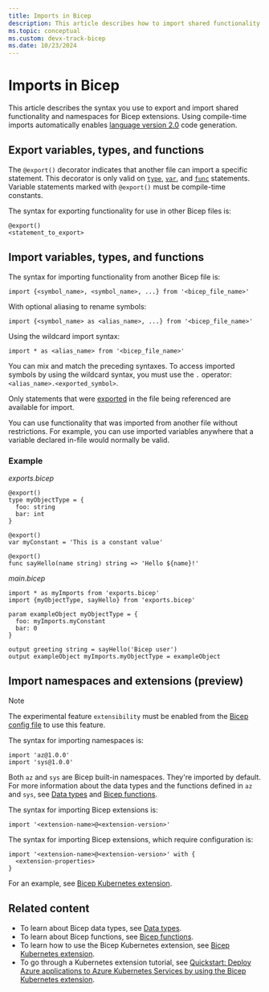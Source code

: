 ```yaml
---
title: Imports in Bicep
description: This article describes how to import shared functionality and namespaces in Bicep.
ms.topic: conceptual
ms.custom: devx-track-bicep
ms.date: 10/23/2024
---
```


# Imports in Bicep

This article describes the syntax you use to export and import shared functionality and namespaces for Bicep extensions. Using compile-time imports automatically enables [language version 2.0](../templates/syntax.md#languageversion-20) code generation.

## Export variables, types, and functions

The `@export()` decorator indicates that another file can import a specific statement. This decorator is only valid on [`type`](./user-defined-data-types.md), [`var`](./variables.md), and [`func`](./user-defined-functions.md) statements. Variable statements marked with `@export()` must be compile-time constants.

The syntax for exporting functionality for use in other Bicep files is:

```bicep
@export()
<statement_to_export>
```

## Import variables, types, and functions

The syntax for importing functionality from another Bicep file is:

```bicep
import {<symbol_name>, <symbol_name>, ...} from '<bicep_file_name>'
```

With optional aliasing to rename symbols:

```bicep
import {<symbol_name> as <alias_name>, ...} from '<bicep_file_name>'
```

Using the wildcard import syntax:

```bicep
import * as <alias_name> from '<bicep_file_name>'
```

You can mix and match the preceding syntaxes. To access imported symbols by using the wildcard syntax, you must use the `.` operator: `<alias_name>.<exported_symbol>`.

Only statements that were [exported](#export-variables-types-and-functions) in the file being referenced are available for import.

You can use functionality that was imported from another file without restrictions. For example, you can use imported variables anywhere that a variable declared in-file would normally be valid.

### Example

*exports.bicep*

```bicep
@export()
type myObjectType = {
  foo: string
  bar: int
}

@export()
var myConstant = 'This is a constant value'

@export()
func sayHello(name string) string => 'Hello ${name}!'
```

*main.bicep*

```bicep
import * as myImports from 'exports.bicep'
import {myObjectType, sayHello} from 'exports.bicep'

param exampleObject myObjectType = {
  foo: myImports.myConstant
  bar: 0
}

output greeting string = sayHello('Bicep user')
output exampleObject myImports.myObjectType = exampleObject
```

## Import namespaces and extensions (preview)

> [!NOTE]
> The experimental feature `extensibility` must be enabled from the [Bicep config file](./bicep-config.md#enable-experimental-features) to use this feature.

The syntax for importing namespaces is:

```bicep
import 'az@1.0.0'
import 'sys@1.0.0'
```

Both `az` and `sys` are Bicep built-in namespaces. They're imported by default. For more information about the data types and the functions defined in `az` and `sys`, see [Data types](./data-types.md) and  [Bicep functions](./bicep-functions.md).

The syntax for importing Bicep extensions is:

```bicep
import '<extension-name>@<extension-version>'
```

The syntax for importing Bicep extensions, which require configuration is:

```bicep
import '<extension-name>@<extension-version>' with {
  <extension-properties>
}
```

For an example, see [Bicep Kubernetes extension](./bicep-kubernetes-extension.md).

## Related content

- To learn about Bicep data types, see [Data types](./data-types.md).
- To learn about Bicep functions, see [Bicep functions](./bicep-functions.md).
- To learn how to use the Bicep Kubernetes extension, see [Bicep Kubernetes extension](./bicep-kubernetes-extension.md).
- To go through a Kubernetes extension tutorial, see [Quickstart: Deploy Azure applications to Azure Kubernetes Services by using the Bicep Kubernetes extension](/azure/aks/learn/quick-kubernetes-deploy-bicep-kubernetes-extension).
